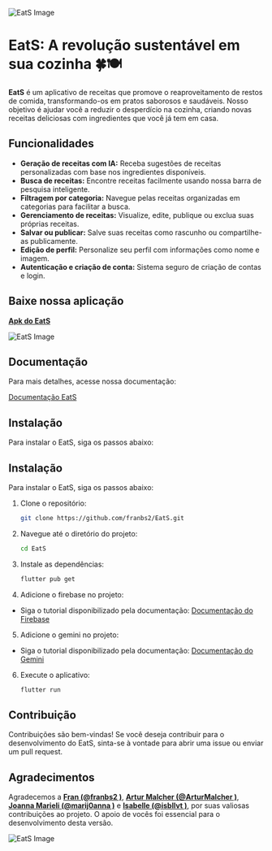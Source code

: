 ![EatS Image](https://drive.google.com/uc?id=1IE5PWjaLET-WUYbCJ9t6Ka-XBvSGatEH)

# EatS: A revolução sustentável em sua cozinha 🍀🍽

**EatS** é um aplicativo de receitas que promove o reaproveitamento de restos de comida, transformando-os em pratos saborosos e saudáveis. Nosso objetivo é ajudar você a reduzir o desperdício na cozinha, criando novas receitas deliciosas com ingredientes que você já tem em casa.

## Funcionalidades

- **Geração de receitas com IA:** Receba sugestões de receitas personalizadas com base nos ingredientes disponíveis.
- **Busca de receitas:** Encontre receitas facilmente usando nossa barra de pesquisa inteligente.
- **Filtragem por categoria:** Navegue pelas receitas organizadas em categorias para facilitar a busca.
- **Gerenciamento de receitas:** Visualize, edite, publique ou exclua suas próprias receitas.
- **Salvar ou publicar:** Salve suas receitas como rascunho ou compartilhe-as publicamente.
- **Edição de perfil:** Personalize seu perfil com informações como nome e imagem.
- **Autenticação e criação de conta:** Sistema seguro de criação de contas e login.

## Baixe nossa aplicação
**[Apk do EatS](https://drive.google.com/file/d/16K312vstw3ltIjT1DW_yWlqNvw0o9o2-/view?usp=sharing)**

![EatS Image](https://drive.google.com/uc?id=14vvgnXcgMk_qzEZHsYYbN4qOqzUpntlz)

## Documentação

Para mais detalhes, acesse nossa documentação:

[Documentação EatS](https://www.canva.com/design/DAGPwLQO71U/rU9KVVoxYlM9mCiq72fXqw/view?utm_content=DAGPwLQO71U&utm_campaign=designshare&utm_medium=link&utm_source=editor)


## Instalação

Para instalar o EatS, siga os passos abaixo:

## Instalação

Para instalar o EatS, siga os passos abaixo:

1. Clone o repositório:
    ```bash
    git clone https://github.com/franbs2/EatS.git
    ```

2. Navegue até o diretório do projeto:
    ```bash
    cd EatS
    ```

3. Instale as dependências:
    ```bash
    flutter pub get
    ```
4. Adicione o firebase no projeto:
- Siga o tutorial disponibilizado pela documentação: [Documentação do Firebase](https://firebase.google.com/docs/flutter/setup?hl=pt-br&platform=android)

5. Adicione o gemini no projeto:
- Siga o tutorial disponibilizado pela documentação: [Documentação do Gemini](https://ai.google.dev/gemini-api/docs/get-started/tutorial?hl=pt-br&lang=dart#set-up-project)

6. Execute o aplicativo:
    ```bash
    flutter run
    ```

## Contribuição

Contribuições são bem-vindas! Se você deseja contribuir para o desenvolvimento do EatS, sinta-se à vontade para abrir uma issue ou enviar um pull request.

## Agradecimentos

Agradecemos a **[Fran (@franbs2 )](https://github.com/franbs2)**, **[Artur Malcher (@ArturMalcher )](https://github.com/ArturMalcher)**, **[Joanna Marieli (@marij0anna )](https://github.com/marij0anna)** e **[Isabelle (@isbllvt  )](https://github.com/isbllvt)**, por suas valiosas contribuições ao projeto. O apoio de vocês foi essencial para o desenvolvimento desta versão.

![EatS Image](https://drive.google.com/uc?id=1TF85omeUoUKZqgvLkcbBjGdmSa5TXXc0)
